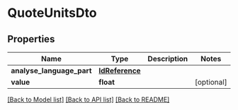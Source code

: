 # QuoteUnitsDto

## Properties
Name | Type | Description | Notes
------------ | ------------- | ------------- | -------------
**analyse_language_part** | [**IdReference**](IdReference.md) |  | 
**value** | **float** |  | [optional] 

[[Back to Model list]](../README.md#documentation-for-models) [[Back to API list]](../README.md#documentation-for-api-endpoints) [[Back to README]](../README.md)

